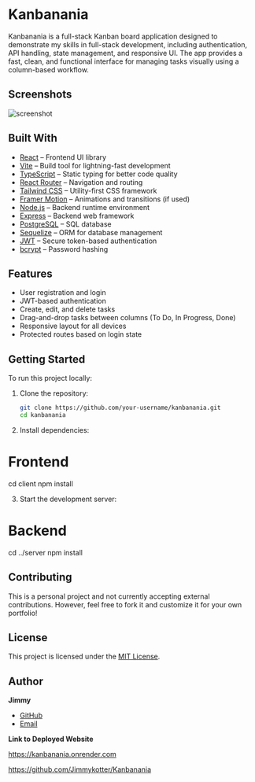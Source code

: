 # Kanbanania

Kanbanania is a full-stack Kanban board application designed to demonstrate my skills in full-stack development, including authentication, API handling, state management, and responsive UI. The app provides a fast, clean, and functional interface for managing tasks visually using a column-based workflow.

## Screenshots

![screenshot](https://github.com/user-attachments/assets/ff4e2ca7-0113-4c7d-ba72-a843da1fa886)

## Built With

- [React](https://reactjs.org/) – Frontend UI library
- [Vite](https://vitejs.dev/) – Build tool for lightning-fast development
- [TypeScript](https://www.typescriptlang.org/) – Static typing for better code quality
- [React Router](https://reactrouter.com/) – Navigation and routing
- [Tailwind CSS](https://tailwindcss.com/) – Utility-first CSS framework
- [Framer Motion](https://www.framer.com/motion/) – Animations and transitions (if used)
- [Node.js](https://nodejs.org/) – Backend runtime environment
- [Express](https://expressjs.com/) – Backend web framework
- [PostgreSQL](https://www.postgresql.org/) – SQL database
- [Sequelize](https://sequelize.org/) – ORM for database management
- [JWT](https://jwt.io/) – Secure token-based authentication
- [bcrypt](https://github.com/kelektiv/node.bcrypt.js) – Password hashing

## Features

- User registration and login
- JWT-based authentication
- Create, edit, and delete tasks
- Drag-and-drop tasks between columns (To Do, In Progress, Done)
- Responsive layout for all devices
- Protected routes based on login state

## Getting Started

To run this project locally:

1. Clone the repository:
   ```bash
   git clone https://github.com/your-username/kanbanania.git
   cd kanbanania


2. Install dependencies:
# Frontend
cd client
npm install

3. Start the development server:
# Backend
cd ../server
npm install

## Contributing

This is a personal project and not currently accepting external contributions. However, feel free to fork it and customize it for your own portfolio!

## License

This project is licensed under the [MIT License](LICENSE).

## Author

**Jimmy**  
- [GitHub](https://github.com/jimmykotter)  
- [Email](mailto:Jimmykotter@gmail.com)

**Link to Deployed Website**

https://kanbanania.onrender.com

https://github.com/Jimmykotter/Kanbanania
